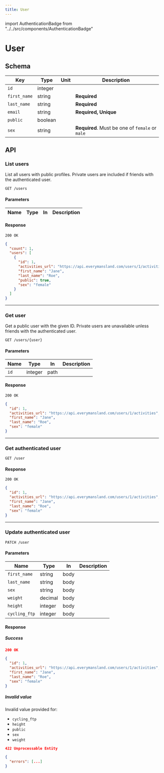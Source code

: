 ```yaml
---
title: User
---
```


import AuthenticationBadge from "../../src/components/AuthenticationBadge"

# User

## Schema
| Key | Type | Unit | Description |
|-|-|-|-|
| `id` | integer | | |
| `first_name` | string | | **Required** |
| `last_name` | string | | **Required** |
| `email` | string | | **Required, Unique** |
| `public` | boolean | | |
| `sex` | string | | **Required**. Must be one of `female` or `male` |

## API
### List users <AuthenticationBadge />
List all users with public profiles. Private users are included if friends
with the authenticated user.
```
GET /users
```
#### Parameters
| Name | Type | In | Description |
|-|-|-|-|
#### Response
```
200 OK
```
```json
{
  "count": 1,
  "users": [
    {
      "id": 1,
      "activities_url": "https://api.everymansland.com/users/1/activities",
      "first_name": "Jane",
      "last_name": "Roe",
      "public": true,
      "sex": "female"
    }
  ]
}
```
---
### Get user <AuthenticationBadge />
Get a public user with the given ID. Private users are unavailable unless
friends with the authenticated user.
```
GET /users/{user}
```
#### Parameters
| Name | Type | In | Description |
|-|-|-|-|
| `id` | integer | path | |
#### Response
```
200 OK
```
```json
{
  "id": 1,
  "activities_url": "https://api.everymansland.com/users/1/activities",
  "first_name": "Jane",
  "last_name": "Roe",
  "sex": "female"
}
```
---
### Get authenticated user <AuthenticationBadge required />
```
GET /user
```
#### Response
```
200 OK
```
```json
{
  "id": 1,
  "activities_url": "https://api.everymansland.com/users/1/activities",
  "first_name": "Jane",
  "last_name": "Roe",
  "sex": "female"
}
```
---
### Update authenticated user <AuthenticationBadge required />
```
PATCH /user
```
#### Parameters
| Name | Type | In | Description |
|-|-|-|-|
| `first_name` | string | body | |
| `last_name` | string | body | |
| `sex` | string | body | |
| `weight` | decimal | body | |
| `height` | integer | body | |
| `cycling_ftp` | integer | body | |
#### Response
##### Success
```json
200 OK

{
  "id": 1,
  "activities_url": "https://api.everymansland.com/users/1/activities",
  "first_name": "Jane",
  "last_name": "Roe",
  "sex": "female"
}
```
##### Invalid value
Invalid value provided for:
* `cycling_ftp`
* `height`
* `public`
* `sex`
* `weight`
```json
422 Unprocessable Entity

{
  "errors": [...]
}
```
